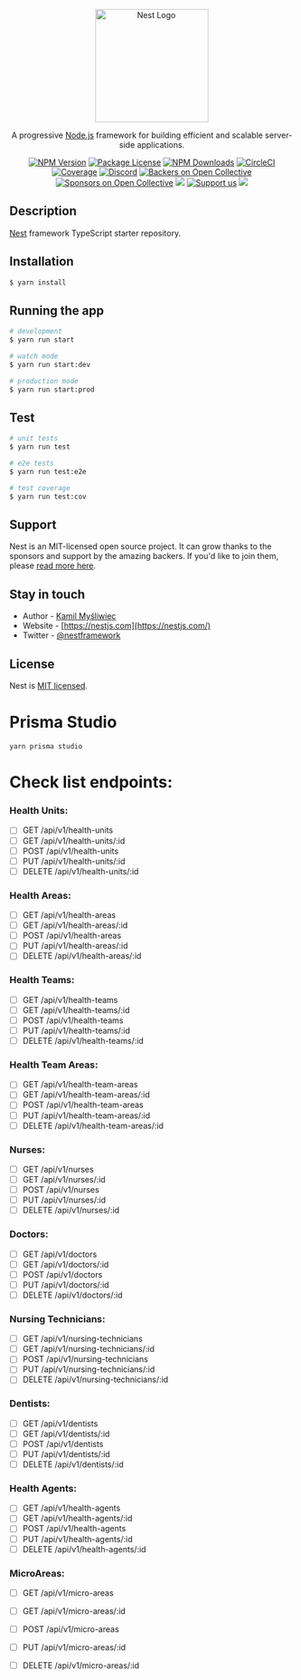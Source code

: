 <p align="center">
  <a href="http://nestjs.com/" target="blank"><img src="https://nestjs.com/img/logo-small.svg" width="200" alt="Nest Logo" /></a>
</p>

[circleci-image]: https://img.shields.io/circleci/build/github/nestjs/nest/master?token=abc123def456
[circleci-url]: https://circleci.com/gh/nestjs/nest

  <p align="center">A progressive <a href="http://nodejs.org" target="_blank">Node.js</a> framework for building efficient and scalable server-side applications.</p>
    <p align="center">
<a href="https://www.npmjs.com/~nestjscore" target="_blank"><img src="https://img.shields.io/npm/v/@nestjs/core.svg" alt="NPM Version" /></a>
<a href="https://www.npmjs.com/~nestjscore" target="_blank"><img src="https://img.shields.io/npm/l/@nestjs/core.svg" alt="Package License" /></a>
<a href="https://www.npmjs.com/~nestjscore" target="_blank"><img src="https://img.shields.io/npm/dm/@nestjs/common.svg" alt="NPM Downloads" /></a>
<a href="https://circleci.com/gh/nestjs/nest" target="_blank"><img src="https://img.shields.io/circleci/build/github/nestjs/nest/master" alt="CircleCI" /></a>
<a href="https://coveralls.io/github/nestjs/nest?branch=master" target="_blank"><img src="https://coveralls.io/repos/github/nestjs/nest/badge.svg?branch=master#9" alt="Coverage" /></a>
<a href="https://discord.gg/G7Qnnhy" target="_blank"><img src="https://img.shields.io/badge/discord-online-brightgreen.svg" alt="Discord"/></a>
<a href="https://opencollective.com/nest#backer" target="_blank"><img src="https://opencollective.com/nest/backers/badge.svg" alt="Backers on Open Collective" /></a>
<a href="https://opencollective.com/nest#sponsor" target="_blank"><img src="https://opencollective.com/nest/sponsors/badge.svg" alt="Sponsors on Open Collective" /></a>
  <a href="https://paypal.me/kamilmysliwiec" target="_blank"><img src="https://img.shields.io/badge/Donate-PayPal-ff3f59.svg"/></a>
    <a href="https://opencollective.com/nest#sponsor"  target="_blank"><img src="https://img.shields.io/badge/Support%20us-Open%20Collective-41B883.svg" alt="Support us"></a>
  <a href="https://twitter.com/nestframework" target="_blank"><img src="https://img.shields.io/twitter/follow/nestframework.svg?style=social&label=Follow"></a>
</p>
  <!--[![Backers on Open Collective](https://opencollective.com/nest/backers/badge.svg)](https://opencollective.com/nest#backer)
  [![Sponsors on Open Collective](https://opencollective.com/nest/sponsors/badge.svg)](https://opencollective.com/nest#sponsor)-->

## Description

[Nest](https://github.com/nestjs/nest) framework TypeScript starter repository.

## Installation

```bash
$ yarn install
```

## Running the app

```bash
# development
$ yarn run start

# watch mode
$ yarn run start:dev

# production mode
$ yarn run start:prod
```

## Test

```bash
# unit tests
$ yarn run test

# e2e tests
$ yarn run test:e2e

# test coverage
$ yarn run test:cov
```

## Support

Nest is an MIT-licensed open source project. It can grow thanks to the sponsors and support by the amazing backers. If you'd like to join them, please [read more here](https://docs.nestjs.com/support).

## Stay in touch

- Author - [Kamil Myśliwiec](https://kamilmysliwiec.com)
- Website - [https://nestjs.com](https://nestjs.com/)
- Twitter - [@nestframework](https://twitter.com/nestframework)

## License

Nest is [MIT licensed](LICENSE).


# Prisma Studio

```
yarn prisma studio
```



# Check list endpoints:

### Health Units:

- [ ] GET /api/v1/health-units
- [ ] GET /api/v1/health-units/:id
- [ ] POST /api/v1/health-units
- [ ] PUT /api/v1/health-units/:id
- [ ] DELETE /api/v1/health-units/:id
  
### Health Areas:

- [ ] GET /api/v1/health-areas
- [ ] GET /api/v1/health-areas/:id
- [ ] POST /api/v1/health-areas
- [ ] PUT /api/v1/health-areas/:id
- [ ] DELETE /api/v1/health-areas/:id
  
### Health Teams:

- [ ] GET /api/v1/health-teams
- [ ] GET /api/v1/health-teams/:id
- [ ] POST /api/v1/health-teams
- [ ] PUT /api/v1/health-teams/:id
- [ ] DELETE /api/v1/health-teams/:id
  
### Health Team Areas:

- [ ] GET /api/v1/health-team-areas
- [ ] GET /api/v1/health-team-areas/:id
- [ ] POST /api/v1/health-team-areas
- [ ] PUT /api/v1/health-team-areas/:id
- [ ] DELETE /api/v1/health-team-areas/:id
  
### Nurses:

- [ ] GET /api/v1/nurses
- [ ] GET /api/v1/nurses/:id
- [ ] POST /api/v1/nurses
- [ ] PUT /api/v1/nurses/:id
- [ ] DELETE /api/v1/nurses/:id

### Doctors:

- [ ] GET /api/v1/doctors
- [ ] GET /api/v1/doctors/:id
- [ ] POST /api/v1/doctors
- [ ] PUT /api/v1/doctors/:id
- [ ] DELETE /api/v1/doctors/:id
  
### Nursing Technicians:

- [ ] GET /api/v1/nursing-technicians
- [ ] GET /api/v1/nursing-technicians/:id
- [ ] POST /api/v1/nursing-technicians
- [ ] PUT /api/v1/nursing-technicians/:id
- [ ] DELETE /api/v1/nursing-technicians/:id
  
### Dentists:

- [ ] GET /api/v1/dentists
- [ ] GET /api/v1/dentists/:id
- [ ] POST /api/v1/dentists
- [ ] PUT /api/v1/dentists/:id
- [ ] DELETE /api/v1/dentists/:id
  
### Health Agents:

- [ ] GET /api/v1/health-agents
- [ ] GET /api/v1/health-agents/:id
- [ ] POST /api/v1/health-agents
- [ ] PUT /api/v1/health-agents/:id
- [ ] DELETE /api/v1/health-agents/:id
  
### MicroAreas:

- [ ] GET /api/v1/micro-areas
- [ ] GET /api/v1/micro-areas/:id
- [ ] POST /api/v1/micro-areas
- [ ] PUT /api/v1/micro-areas/:id
- [ ] DELETE /api/v1/micro-areas/:id
  